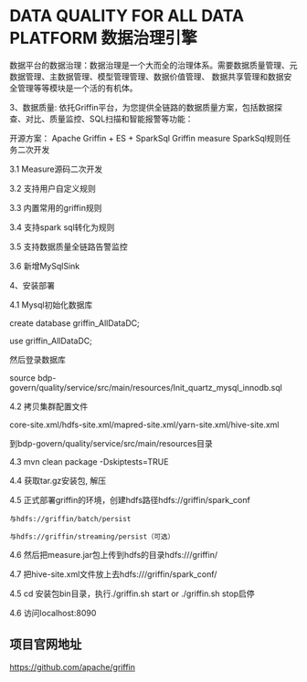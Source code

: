 # DATA QUALITY FOR ALL DATA PLATFORM 数据治理引擎

数据平台的数据治理：数据治理是一个大而全的治理体系。需要数据质量管理、元数据管理、主数据管理、模型管理管理、数据价值管理、
数据共享管理和数据安全管理等等模块是一个活的有机体。

3、数据质量: 依托Griffin平台，为您提供全链路的数据质量方案，包括数据探查、对比、质量监控、SQL扫描和智能报警等功能：

开源方案： Apache Griffin + ES + SparkSql
Griffin measure SparkSql规则任务二次开发

3.1 Measure源码二次开发

3.2 支持用户自定义规则

3.3 内置常用的griffin规则

3.4 支持spark sql转化为规则

3.5 支持数据质量全链路告警监控

3.6 新增MySqlSink

4、安装部署

4.1 Mysql初始化数据库

create database griffin_AllDataDC; 

use griffin_AllDataDC; 

然后登录数据库

source bdp-govern/quality/service/src/main/resources/Init_quartz_mysql_innodb.sql


4.2 拷贝集群配置文件

core-site.xml/hdfs-site.xml/mapred-site.xml/yarn-site.xml/hive-site.xml

到bdp-govern/quality/service/src/main/resources目录

4.3 mvn clean package -Dskiptests=TRUE

4.4 获取tar.gz安装包, 解压

4.5 正式部署griffin的环境，创建hdfs路径hdfs://griffin/spark_conf
    
    与hdfs://griffin/batch/persist
    
    与hdfs://griffin/streaming/persist（可选）

4.6 然后把measure.jar包上传到hdfs的目录hdfs:///griffin/

4.7 把hive-site.xml文件放上去hdfs:///griffin/spark_conf/

4.5 cd 安装包bin目录，执行./griffin.sh start or ./griffin.sh stop启停

4.6 访问localhost:8090

## 项目官网地址

https://github.com/apache/griffin